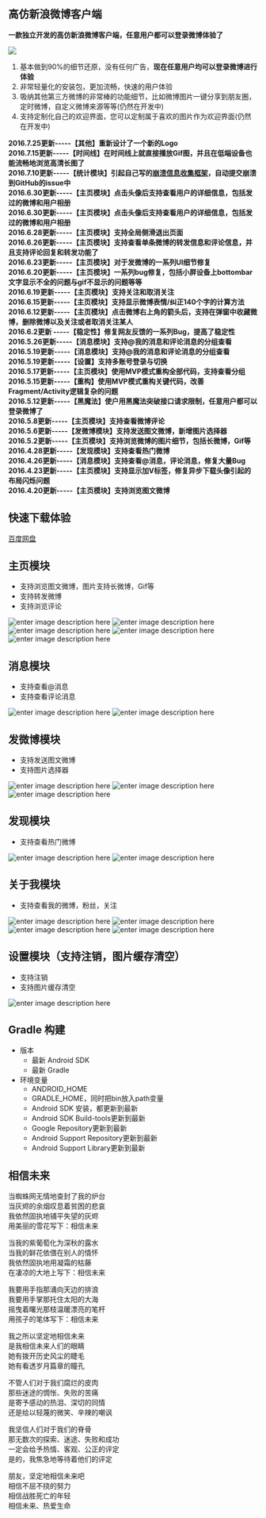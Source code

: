 高仿新浪微博客户端
-----

**一款独立开发的高仿新浪微博客户端，任意用户都可以登录微博体验了**  

![](https://raw.githubusercontent.com/wenmingvs/WeiBo/master/weiSwift/src/main/res/mipmap-xxxhdpi-v4/ic_launcher.png)

1. 基本做到90%的细节还原，没有任何广告，**现在任意用户均可以登录微博进行体验**
2. 非常轻量化的安装包，更加流畅，快速的用户体验
3. 吸纳其他第三方微博的非常棒的功能细节，比如微博图片一键分享到朋友圈，定时微博，自定义微博来源等等(仍然在开发中)
4. 支持定制化自己的欢迎界面，您可以定制属于喜欢的图片作为欢迎界面(仍然在开发中)  

**2016.7.25更新-----【其他】重新设计了一个新的Logo**  
**2016.7.15更新-----【时间线】在时间线上就直接播放Gif图，并且在低端设备也能流畅地浏览高清长图了**  
**2016.7.10更新-----【统计模块】引起自己写的[崩溃信息收集框架](https://github.com/wenmingvs/LogReport)，自动提交崩溃到GitHub的issue中**  
**2016.6.30更新-----【主页模块】点击头像后支持查看用户的详细信息，包括发过的微博和用户相册**  
**2016.6.30更新-----【主页模块】点击头像后支持查看用户的详细信息，包括发过的微博和用户相册**  
**2016.6.28更新-----【主页模块】支持全局侧滑退出页面**  
**2016.6.26更新-----【主页模块】支持查看单条微博的转发信息和评论信息，并且支持评论回复和转发功能了**  
**2016.6.23更新-----【主页模块】对于发微博的一系列UI细节修复**  
**2016.6.20更新-----【主页模块】一系列bug修复，包括小屏设备上bottombar文字显示不全的问题与gif不显示的问题等等**  
**2016.6.19更新-----【主页模块】支持关注和取消关注**  
**2016.6.15更新-----【主页模块】支持显示微博表情/纠正140个字的计算方法**  
**2016.6.12更新-----【主页模块】点击微博右上角的箭头后，支持在弹窗中收藏微博，删除微博以及关注或者取消关注某人**  
**2016.6.2更新 -----【稳定性】修复网友反馈的一系列Bug，提高了稳定性**  
**2016.5.26更新-----【消息模块】支持@我的消息和评论消息的分组查看**  
**2016.5.19更新-----【消息模块】支持@我的消息和评论消息的分组查看**  
**2016.5.19更新-----【设置】支持多账号登录与切换**  
**2016.5.17更新-----【主页模块】使用MVP模式重构全部代码，支持查看分组**  
**2016.5.15更新-----【重构】使用MVP模式重构关键代码，改善Fragment/Activity逻辑复杂的问题**  
**2016.5.12更新-----【黑魔法】使户用黑魔法突破接口请求限制，任意用户都可以登录微博了**  
**2016.5.8更新-----【主页模块】支持查看微博评论**  
**2016.5.6更新-----【发微博模块】支持发送图文微博，新增图片选择器**  
**2016.5.2更新-----【主页模块】支持浏览微博的图片细节，包括长微博，Gif等**  
**2016.4.28更新-----【发现模块】支持查看热门微博**  
**2016.4.26更新-----【消息模块】支持查看@消息，评论消息，修复大量Bug**  
**2016.4.23更新-----【主页模块】支持显示加V标签，修复异步下载头像引起的布局闪烁问题**  
**2016.4.20更新-----【主页模块】支持浏览图文微博**  

快速下载体验
-----

[百度网盘](http://pan.baidu.com/s/1c2umm8w)


主页模块
-----
- 支持浏览图文微博，图片支持长微博，Gif等
- 支持转发微博
- 支持浏览评论

![enter image description here](http://ww4.sinaimg.cn/mw690/691cc151gw1f3rtkq4x7mj207i0dc75r.jpg)
![enter image description here](http://ww1.sinaimg.cn/mw690/691cc151gw1f3rtkpgpebj207i0dcgmy.jpg)
![enter image description here](http://ww3.sinaimg.cn/mw690/691cc151gw1f3rtknwh7kj207i0dcdgx.jpg)
![enter image description here](http://ww2.sinaimg.cn/mw690/691cc151gw1f3rtksehzwj207i0dct9z.jpg)
![enter image description here](http://ww4.sinaimg.cn/mw690/691cc151gw1f3rzww0zf8j207i0dcaav.jpg)


消息模块
------
- 支持查看@消息
- 支持查看评论消息

![enter image description here](http://ww4.sinaimg.cn/mw690/691cc151gw1f3rtmzbx9wj207i0dct8y.jpg)
![enter image description here](http://ww1.sinaimg.cn/mw690/691cc151gw1f3rtn03imbj207i0dcwff.jpg)


发微博模块
-----
- 支持发送图文微博
- 支持图片选择器

![enter image description here](http://ww3.sinaimg.cn/mw690/691cc151gw1f3rto9lrqxj207i0dcaam.jpg)
![enter image description here](http://ww3.sinaimg.cn/mw690/691cc151gw1f3rtoap9iqj207i0dcjta.jpg)
![enter image description here](http://ww2.sinaimg.cn/mw690/691cc151gw1f3rtod80m4j207i0dcmzk.jpg)



发现模块
-----
- 支持查看热门微博

![enter image description here](http://ww4.sinaimg.cn/mw690/691cc151gw1f3rtt81jtej207i0dcjsd.jpg)
![enter image description here](http://ww1.sinaimg.cn/mw690/691cc151gw1f3rttbzds5j207i0dcgmm.jpg)



关于我模块
-----
- 支持查看我的微博，粉丝，关注

![enter image description here](http://ww4.sinaimg.cn/mw690/691cc151gw1f3rtuexvdsj207i0dcwf6.jpg)
![enter image description here](http://ww1.sinaimg.cn/mw690/691cc151gw1f3rtufmek0j207i0dc75d.jpg)
![enter image description here](http://ww3.sinaimg.cn/mw690/691cc151gw1f3rtudxkiuj207i0dcjs7.jpg)
![enter image description here](http://ww4.sinaimg.cn/mw690/691cc151gw1f3rtuen83aj207i0dcmy7.jpg)




设置模块（支持注销，图片缓存清空）
-----
- 支持注销
- 支持图片缓存清空

![enter image description here](http://ww4.sinaimg.cn/mw690/691cc151gw1f3rtuch9cmj207i0dc0sx.jpg)


Gradle 构建
------
- 版本
	- 最新 Android SDK
	- 最新 Gradle
- 环境变量
	- ANDROID_HOME
	- GRADLE_HOME，同时把bin放入path变量
	- Android SDK 安装，都更新到最新
	- Android SDK Build-tools更新到最新
	- Google Repository更新到最新
	- Android Support Repository更新到最新
	- Android Support Library更新到最新

相信未来
-----
当蜘蛛网无情地查封了我的炉台   
当灰烬的余烟叹息着贫困的悲哀   
我依然固执地铺平失望的灰烬   
用美丽的雪花写下：相信未来   

当我的紫葡萄化为深秋的露水   
当我的鲜花依偎在别人的情怀   
我依然固执地用凝霜的枯藤   
在凄凉的大地上写下：相信未来   

我要用手指那涌向天边的排浪  
我要用手掌那托住太阳的大海  
摇曳着曙光那枝温暖漂亮的笔杆   
用孩子的笔体写下：相信未来   

我之所以坚定地相信未来  
是我相信未来人们的眼睛  
她有拨开历史风尘的睫毛  
她有看透岁月篇章的瞳孔  

不管人们对于我们腐烂的皮肉  
那些迷途的惆怅、失败的苦痛  
是寄予感动的热泪、深切的同情   
还是给以轻蔑的微笑、辛辣的嘲讽   

我坚信人们对于我们的脊骨  
那无数次的探索、迷途、失败和成功   
一定会给予热情、客观、公正的评定   
是的，我焦急地等待着他们的评定  

朋友，坚定地相信未来吧  
相信不屈不挠的努力  
相信战胜死亡的年轻  
相信未来、热爱生命  
